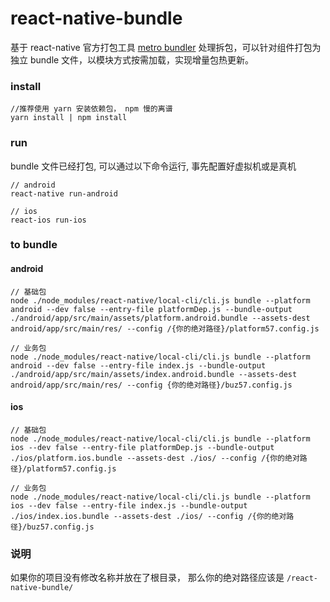 # react-native-bundle
基于 react-native 官方打包工具 [metro bundler](https://facebook.github.io/metro/) 处理拆包，可以针对组件打包为独立 bundle 文件，以模块方式按需加载，实现增量包热更新。

### install
```
//推荐使用 yarn 安装依赖包， npm 慢的离谱
yarn install | npm install
```

### run 
bundle 文件已经打包, 可以通过以下命令运行, 事先配置好虚拟机或是真机
```
// android
react-native run-android 

// ios 
react-ios run-ios

```
### to bundle
#### android
```
// 基础包
node ./node_modules/react-native/local-cli/cli.js bundle --platform android --dev false --entry-file platformDep.js --bundle-output ./android/app/src/main/assets/platform.android.bundle --assets-dest android/app/src/main/res/ --config /{你的绝对路径}/platform57.config.js

// 业务包
node ./node_modules/react-native/local-cli/cli.js bundle --platform android --dev false --entry-file index.js --bundle-output ./android/app/src/main/assets/index.android.bundle --assets-dest android/app/src/main/res/ --config {你的绝对路径}/buz57.config.js
```
#### ios
```
// 基础包
node ./node_modules/react-native/local-cli/cli.js bundle --platform ios --dev false --entry-file platformDep.js --bundle-output ./ios/platform.ios.bundle --assets-dest ./ios/ --config /{你的绝对路径}/platform57.config.js

// 业务包
node ./node_modules/react-native/local-cli/cli.js bundle --platform ios --dev false --entry-file index.js --bundle-output ./ios/index.ios.bundle --assets-dest ./ios/ --config /{你的绝对路径}/buz57.config.js
```
### 说明
如果你的项目没有修改名称并放在了根目录， 那么你的绝对路径应该是 `/react-native-bundle/`

